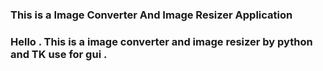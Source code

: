 <h3> This is a Image Converter And Image Resizer Application <h3>

Hello . This is a image converter and image resizer by python and TK use for gui . 